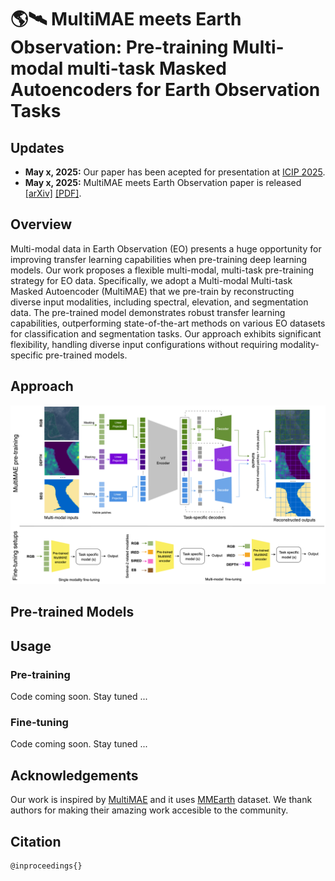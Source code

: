# 🌎🛰️ MultiMAE meets Earth Observation: Pre-training Multi-modal multi-task Masked Autoencoders for Earth Observation Tasks


## Updates
- **May x, 2025:** Our paper has been acepted for presentation at [ICIP 2025](https://2025.ieeeicip.org/).
- **May x, 2025:** MultiMAE meets Earth Observation paper is released [[arXiv]]()  [[PDF]]().

## Overview
Multi-modal data in Earth Observation (EO) presents a huge opportunity for improving transfer learning capabilities when pre-training deep learning models. Our work proposes a flexible multi-modal, multi-task pre-training strategy for EO data. Specifically, we adopt a Multi-modal Multi-task Masked Autoencoder (MultiMAE) that we pre-train by reconstructing diverse input modalities, including spectral, elevation, and segmentation data. The pre-trained model demonstrates robust transfer learning capabilities, outperforming state-of-the-art methods on various EO datasets for classification and segmentation tasks. Our approach exhibits significant flexibility, handling diverse input configurations without requiring modality-specific pre-trained models.

## Approach

<img width="1096" alt="image" src="images/main_arch.png">

## Pre-trained Models

## Usage

### Pre-training
Code coming soon. Stay tuned ...

### Fine-tuning
Code coming soon. Stay tuned ...


## Acknowledgements
Our work is inspired by [MultiMAE](https://github.com/EPFL-VILAB/MultiMAE) and it uses [MMEarth](https://github.com/vishalned/MMEarth-data) dataset. We thank authors for making their amazing work accesible to the community. 

## Citation
```
@inproceedings{}
```